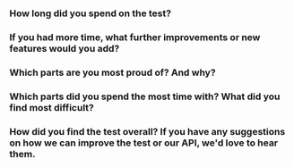 ### How long did you spend on the test?

### If you had more time, what further improvements or new features would you add?

### Which parts are you most proud of? And why?

### Which parts did you spend the most time with? What did you find most difficult?

### How did you find the test overall? If you have any suggestions on how we can improve the test or our API, we'd love to hear them.
